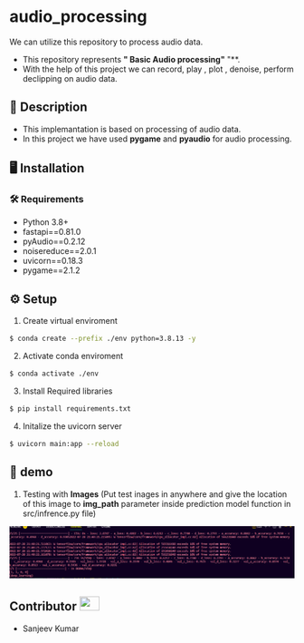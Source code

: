 # audio_processing
We can utilize this repository to process audio data. 



- This repository represents **" Basic Audio processing"**  "**.
- With the help of this project we can record, play , plot , denoise, perform declipping on audio data. 
  
## 📝 Description
- This implemantation is based on processing of audio data.
- In this project we have used **pygame** and **pyaudio** for audio processing.



## :desktop_computer:	Installation


### :hammer_and_wrench: Requirements
* Python 3.8+
* fastapi==0.81.0
* pyAudio==0.2.12
* noisereduce==2.0.1
* uvicorn==0.18.3
* pygame==2.1.2



## :gear: Setup
1. Create virtual enviroment
```bash
$ conda create --prefix ./env python=3.8.13 -y
```
2. Activate conda enviroment 
```bash
$ conda activate ./env
```

3. Install Required libraries
```bash
$ pip install requirements.txt
```

4. Initalize the uvicorn server 
```bash
$ uvicorn main:app --reload
```

## 🎯  demo

1. Testing with **Images** (Put test inages in anywhere and give the location of this image to **img_path** parameter inside prediction model function in src/infrence.py file)

![infrence_example](https://github.com/sanjeev49/aiClassification/blob/master/docs/img/infrence_example2.png)



## Contributor <img src="https://raw.githubusercontent.com/TheDudeThatCode/TheDudeThatCode/master/Assets/Developer.gif" width=35 height=25> 
- Sanjeev Kumar